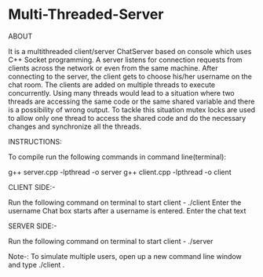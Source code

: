 # Multi-Threaded-Server

ABOUT</br> 

It is a multithreaded client/server ChatServer based on console which uses C++ Socket programming. A server listens for connection requests from clients across the network or even from the same machine. After connecting to the server, the client gets to choose his/her username on the chat room. The clients are added on multiple threads to execute concurrently. Using many threads would lead to a situation where two threads are accessing the same code or the same shared variable and there is a possibility of wrong output. To tackle this situation mutex locks are used to allow only one thread to access the shared code and do the necessary changes and synchronize all the threads.

INSTRUCTIONS:

To compile run the following commands in command line(terminal):

g++ server.cpp -lpthread -o server g++ client.cpp -lpthread -o client

CLIENT SIDE:-

Run the following command on terminal to start client - ./client Enter the username Chat box starts after a username is entered. Enter the chat text

SERVER SIDE:-

Run the following command on terminal to start client - ./server

Note-: To simulate multiple users, open up a new command line window and type ./client .
